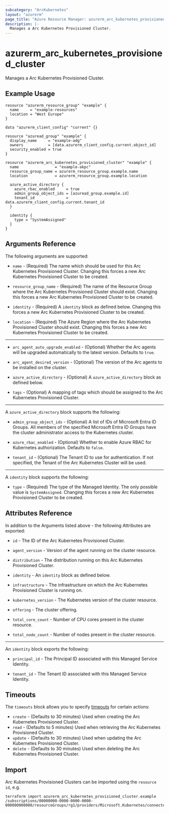 ```yaml
---
subcategory: "ArcKubernetes"
layout: "azurerm"
page_title: "Azure Resource Manager: azurerm_arc_kubernetes_provisioned_cluster"
description: |-
  Manages a Arc Kubernetes Provisioned Cluster.
---
```


# azurerm_arc_kubernetes_provisioned_cluster

Manages a Arc Kubernetes Provisioned Cluster.

## Example Usage

```hcl
resource "azurerm_resource_group" "example" {
  name     = "example-resources"
  location = "West Europe"
}

data "azurerm_client_config" "current" {}

resource "azuread_group" "example" {
  display_name     = "example-adg"
  owners           = [data.azurerm_client_config.current.object_id]
  security_enabled = true
}

resource "azurerm_arc_kubernetes_provisioned_cluster" "example" {
  name                = "example-akpc"
  resource_group_name = azurerm_resource_group.example.name
  location            = azurerm_resource_group.example.location

  azure_active_directory {
    azure_rbac_enabled     = true
    admin_group_object_ids = [azuread_group.example.id]
    tenant_id              = data.azurerm_client_config.current.tenant_id
  }

  identity {
    type = "SystemAssigned"
  }
}
```

## Arguments Reference

The following arguments are supported:

* `name` - (Required) The name which should be used for this Arc Kubernetes Provisioned Cluster. Changing this forces a new Arc Kubernetes Provisioned Cluster to be created.

* `resource_group_name` - (Required) The name of the Resource Group where the Arc Kubernetes Provisioned Cluster should exist. Changing this forces a new Arc Kubernetes Provisioned Cluster to be created.

* `identity` - (Required) A `identity` block as defined below. Changing this forces a new Arc Kubernetes Provisioned Cluster to be created.

* `location` - (Required) The Azure Region where the Arc Kubernetes Provisioned Cluster should exist. Changing this forces a new Arc Kubernetes Provisioned Cluster to be created.

---

* `arc_agent_auto_upgrade_enabled` - (Optional) Whether the Arc agents will be upgraded automatically to the latest version. Defaults to `true`.

* `arc_agent_desired_version` - (Optional) The version of the Arc agents to be installed on the cluster.

* `azure_active_directory` - (Optional) A `azure_active_directory` block as defined below.

* `tags` - (Optional) A mapping of tags which should be assigned to the Arc Kubernetes Provisioned Cluster.

---

A `azure_active_directory` block supports the following:

* `admin_group_object_ids` - (Optional) A list of IDs of Microsoft Entra ID Groups. All members of the specified Microsoft Entra ID Groups have the cluster administrator access to the Kubernetes cluster.

* `azure_rbac_enabled` - (Optional) Whether to enable Azure RBAC for Kubernetes authorization. Defaults to `false`.

* `tenant_id` - (Optional) The Tenant ID to use for authentication. If not specified, the Tenant of the Arc Kubernetes Cluster will be used.

---

A `identity` block supports the following:

* `type` - (Required) The type of the Managed Identity. The only possible value is `SystemAssigned`. Changing this forces a new Arc Kubernetes Provisioned Cluster to be created.

## Attributes Reference

In addition to the Arguments listed above - the following Attributes are exported: 

* `id` - The ID of the Arc Kubernetes Provisioned Cluster.

* `agent_version` - Version of the agent running on the cluster resource.

* `distribution` - The distribution running on this Arc Kubernetes Provisioned Cluster.

* `identity` - An `identity` block as defined below.

* `infrastructure` - The infrastructure on which the Arc Kubernetes Provisioned Cluster is running on.

* `kubernetes_version` - The Kubernetes version of the cluster resource.

* `offering` - The cluster offering.

* `total_core_count` - Number of CPU cores present in the cluster resource.

* `total_node_count` - Number of nodes present in the cluster resource.

---

An `identity` block exports the following:

* `principal_id` - The Principal ID associated with this Managed Service Identity.

* `tenant_id` - The Tenant ID associated with this Managed Service Identity.

## Timeouts

The `timeouts` block allows you to specify [timeouts](https://www.terraform.io/language/resources/syntax#operation-timeouts) for certain actions:

* `create` - (Defaults to 30 minutes) Used when creating the Arc Kubernetes Provisioned Cluster.
* `read` - (Defaults to 5 minutes) Used when retrieving the Arc Kubernetes Provisioned Cluster.
* `update` - (Defaults to 30 minutes) Used when updating the Arc Kubernetes Provisioned Cluster.
* `delete` - (Defaults to 30 minutes) Used when deleting the Arc Kubernetes Provisioned Cluster.

## Import

Arc Kubernetes Provisioned Clusters can be imported using the `resource id`, e.g.

```shell
terraform import azurerm_arc_kubernetes_provisioned_cluster.example /subscriptions/00000000-0000-0000-0000-000000000000/resourceGroups/rg1/providers/Microsoft.Kubernetes/connectedClusters/cluster1
```
